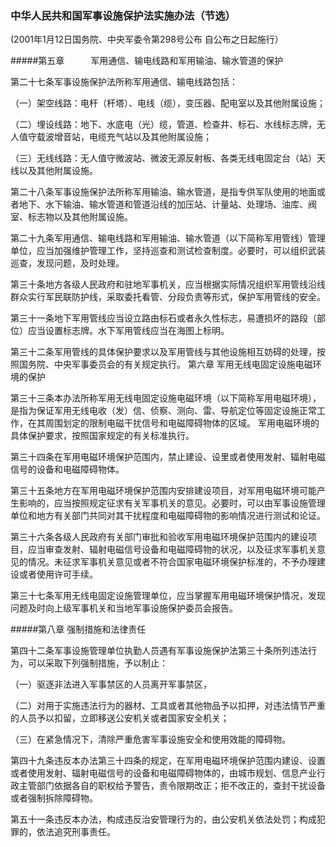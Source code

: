### 中华人民共和国军事设施保护法实施办法（节选）

(2001年1月12日国务院、中央军委令第298号公布  自公布之日起施行）

#####第五章　　　军用通信、输电线路和军用输油、输水管道的保护

第二十七条军事设施保护法所称军用通信、输电线路包括：

   （一）架空线路：电杆（杆塔）、电线（缆），变压器、配电室以及其他附属设施；

   （二）埋设线路：地下、水底电（光）缆，管道、检查井、标石、水线标志牌，无人值守载波增音站，电缆充气站以及其他附属设施；

   （三）无线线路：无人值守微波站、微波无源反射板、各类无线电固定台（站）天线以及其他附属设施。

第二十八条军事设施保护法所称军用输油、输水管道，是指专供军队使用的地面或者地下、水下输油、输水管道和管道沿线的加压站、计量站、处理场、油库、阀室、标志物以及其他附属设施。

第二十九条军用通信、输电线路和军用输油、输水管道（以下简称军用管线）管理单位，应当加强维护管理工作，坚持巡查和测试检查制度。必要时，可以组织武装巡查，发现问题，及时处理。

第三十条地方各级人民政府和驻地军事机关，应当根据实际情况组织军用管线沿线群众实行军民联防护线，采取委托看管、分段负责等形式，保护军用管线的安全。

第三十一条地下军用管线应当设立路由标石或者永久性标志，易遭损坏的路段（部位）应当设置标志牌。水下军用管线应当在海图上标明。

第三十二条军用管线的具体保护要求以及军用管线与其他设施相互妨碍的处理，按照国务院、中央军事委员会的有关规定执行。
第六章    军用无线电固定设施电磁环境的保护

第三十三条本办法所称军用无线电固定设施电磁环境（以下简称军用电磁环境），是指为保证军用无线电收（发）信、侦察、测向、雷、导航定位等固定设施正常工作，在其周围划定的限制电磁干扰信号和电磁障碍物体的区域。
 军用电磁环境的具体保护要求，按照国家规定的有关标准执行。

第三十四条在军用电磁环境保护范围内，禁止建设、设里或者使用发射、辐射电磁信号的设备和电磁障碍物体。

第三十五条地方在军用电磁环境保护范围内安排建设项目，对军用电磁环境可能产生影响的，应当按照规定征求有关军事机关的意见。必要时，可以由军事设施管理单位和地方有关部门共同对其干扰程度和电磁障碍物的影响情况进行测试和论证。

第三十六条各级人民政府有关部门审批和验收军用电磁环境保护范围内的建设项目，应当审查发射、辐射电磁信号设备和电磁障碍物的状况，以及征求军事机关意见的情况。未征求军事机关意见或者不符合国家电磁环境保护标准的，不予办理建设或者使用许可手续。

第三十七条军用无线电固定设施管理单位，应当掌握军用电磁环境保护情况，发现问题及时向上级军事机关和当地军事设施保护委员会报告。

#####第八章   强制措施和法律责任

第四十二条军事设施管理单位执勤人员遇有军事设施保护法第三十条所列违法行为，可以采取下列强制措施，予以制止：

（一）驱逐非法进入军事禁区的人员离开军事禁区，

（二）对用于实施违法行为的器材、工具或者其他物品予以扣押，对违法情节严重的人员予以扣留，立即移送公安机关或者国家安全机关；

（三）在紧急情况下，清除严重危害军事设施安全和使用效能的障碍物。

第四十九条违反本办法第三十四条的规定，在军用电磁环境保护范围内建设、设置或者使用发射、辐射电磁信号的设备和电磁障碍物体的，由城市规划、信息产业行政主管部门依据各自的职权给予警告，责令限期改正；拒不改正的，查封干扰设备或者强制拆除障碍物。

第五十一条违反本办法，构成违反治安管理行为的，由公安机关依法处罚；构成犯罪的，依法追究刑事责任。
